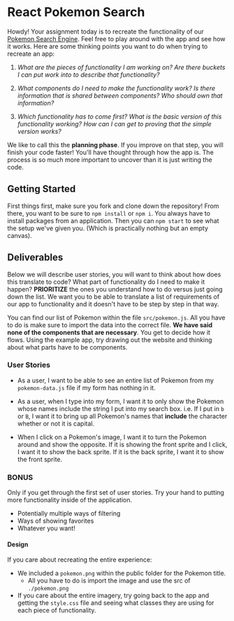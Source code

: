 # React Pokemon Search

Howdy! Your assignment today is to recreate the functionality
of our [Pokemon Search Engine][pokemon-app]. Feel free to play
around with the app and see how it works. Here are some
thinking points you want to do when trying to recreate an app:

1. _What are the pieces of functionality I am working on? Are there buckets I can put work into to describe that functionality?_

2. _What components do I need to make the functionality work? Is there information that is shared between components? Who should own that information?_

3. _Which functionality has to come first? What is the basic version of this functionality working? How can I can get to proving that the simple version works?_

We like to call this the **planning phase**. If you improve on
that step, you will finish your code faster! You'll have
thought through how the app is. The process is so much more
important to uncover than it is just writing the code.

## Getting Started

First things first, make sure you fork and clone down the repository! From there,
you want to be sure to `npm install` or `npm i`. You always have to install packages
from an application. Then you can `npm start` to see what the setup we've given you.
(Which is practically nothing but an empty canvas).


## Deliverables

Below we will describe user stories, you will want to think
about how does this translate to code? What part of functionality do I need to
make it happen? **PRIORITIZE** the ones you understand how to do versus just
going down the list. We want you to be able to translate a list of requirements
of our app to functionality and it doesn't have to be step by step in that way.

You can find our list of Pokemon within the file `src/pokemon.js`. All you have
to do is make sure to import the data into the correct file. **We have said none
of the components that are necessary**. You get to decide how it flows. Using the
example app, try drawing out the website and thinking about what parts have to be
components.

### User Stories

- As a user, I want to be able to see an entire list of Pokemon from my `pokemon-data.js` file if my form has nothing in it.

- As a user, when I type into my form, I want it to only show  the Pokemon whose names include
the string I put into my search box. i.e. If I put in `b` or `B`, I want it to bring
up all Pokemon's names that **include** the character whether or not it is capital.

- When I click on a Pokemon's image, I want it to turn the Pokemon around and show
the opposite. If it is showing the front sprite and I click, I want it to show
the back sprite. If it is the back sprite, I want it to show the front sprite.


### BONUS

Only if you get through the first set of user stories. Try your hand to putting more
functionality inside of the application.
- Potentially multiple ways of filtering
- Ways of showing favorites
- Whatever you want!

#### Design

If you care about recreating the entire experience:
- We included a `pokemon.png` within the public folder for the Pokemon title.
  - All you have to do is import the image and use the src of `./pokemon.png`
- If you care about the entire imagery, try going back to the app and getting the
`style.css` file and seeing what classes they are using for each piece of functionality.


[pokemon-app]: https://learn-co-curriculum.github.io/js-pokemon-search-practice-assignment/
